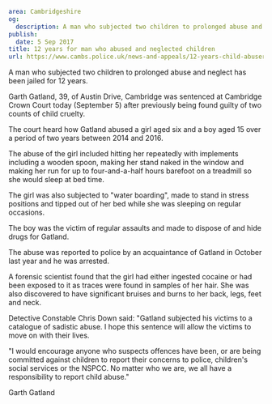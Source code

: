 ```yaml
area: Cambridgeshire
og:
  description: A man who subjected two children to prolonged abuse and neglect has been jailed for 12 years.
publish:
  date: 5 Sep 2017
title: 12 years for man who abused and neglected children
url: https://www.cambs.police.uk/news-and-appeals/12-years-child-abuser
```

A man who subjected two children to prolonged abuse and neglect has been jailed for 12 years.

Garth Gatland, 39, of Austin Drive, Cambridge was sentenced at Cambridge Crown Court today (September 5) after previously being found guilty of two counts of child cruelty.

The court heard how Gatland abused a girl aged six and a boy aged 15 over a period of two years between 2014 and 2016.

The abuse of the girl included hitting her repeatedly with implements including a wooden spoon, making her stand naked in the window and making her run for up to four-and-a-half hours barefoot on a treadmill so she would sleep at bed time.

The girl was also subjected to "water boarding", made to stand in stress positions and tipped out of her bed while she was sleeping on regular occasions.

The boy was the victim of regular assaults and made to dispose of and hide drugs for Gatland.

The abuse was reported to police by an acquaintance of Gatland in October last year and he was arrested.

A forensic scientist found that the girl had either ingested cocaine or had been exposed to it as traces were found in samples of her hair. She was also discovered to have significant bruises and burns to her back, legs, feet and neck.

Detective Constable Chris Down said: "Gatland subjected his victims to a catalogue of sadistic abuse. I hope this sentence will allow the victims to move on with their lives.

"I would encourage anyone who suspects offences have been, or are being committed against children to report their concerns to police, children's social services or the NSPCC. No matter who we are, we all have a responsibility to report child abuse."

Garth Gatland
